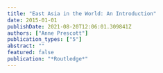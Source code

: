 ```yaml
---
title: "East Asia in the World: An Introduction"
date: 2015-01-01
publishDate: 2021-08-20T12:06:01.309841Z
authors: ["Anne Prescott"]
publication_types: ["5"]
abstract: ""
featured: false
publication: "*Routledge*"
---
```


